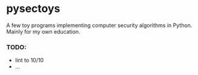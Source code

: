 # pysectoys

A few toy programs implementing computer security algorithms in Python. Mainly for my own education.

### TODO:
- lint to 10/10
- ...
